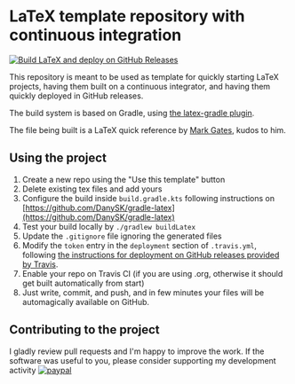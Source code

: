 # LaTeX template repository with continuous integration  

[![Build LaTeX and deploy on GitHub Releases](https://github.com/DanySK/Template-LaTeX-CI/actions/workflows/build-and-deploy-latex.yml/badge.svg)](https://github.com/DanySK/Template-LaTeX-CI/actions/workflows/build-and-deploy-latex.yml)

This repository is meant to be used as template for quickly starting LaTeX projects,
having them built on a continuous integrator, and having them quickly deployed in GitHub releases.

The build system is based on Gradle, using [the latex-gradle plugin](https://github.com/DanySK/gradle-latex).

The file being built is a LaTeX quick reference by [Mark Gates](http://www.icl.utk.edu/~mgates3/), kudos to him.

## Using the project

1. Create a new repo using the "Use this template" button
2. Delete existing tex files and add yours
3. Configure the build inside `build.gradle.kts` following instructions on [https://github.com/DanySK/gradle-latex](https://github.com/DanySK/gradle-latex)
4. Test your build locally by `./gradlew buildLatex`
3. Update the `.gitignore` file ignoring the generated files
6. Modify the `token` entry in the `deployment` section of `.travis.yml`, following [the instructions for deployment on GitHub releases provided by Travis](https://docs.travis-ci.com/user/deployment/releases/).
7. Enable your repo on Travis CI (if you are using .org, otherwise it should get built automatically from start)
8. Just write, commit, and push, and in few minutes your files will be automagically available on GitHub.

## Contributing to the project

I gladly review pull requests and I'm happy to improve the work.
If the software was useful to you, please consider supporting my development activity
[![paypal](https://www.paypalobjects.com/en_US/i/btn/btn_donate_SM.gif)](https://www.paypal.com/cgi-bin/webscr?cmd=_donations&business=5P4DSZE5DV4H2&currency_code=EUR)
